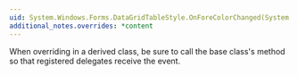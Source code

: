 ```yaml
---
uid: System.Windows.Forms.DataGridTableStyle.OnForeColorChanged(System.EventArgs)
additional_notes.overrides: *content
---
```


<p>When overriding <xref href="System.Windows.Forms.DataGridTableStyle.OnForeColorChanged(System.EventArgs)"></xref> in a derived class, be sure to call the base class's <xref href="System.Windows.Forms.DataGridTableStyle.OnForeColorChanged(System.EventArgs)"></xref> method so that registered delegates receive the event.</p>


